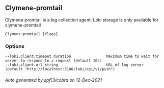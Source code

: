 ## Clymene-promtail

Clymene-promtail is a log collection agent. Loki storage is only available for clymene-promtail

```
Clymene-promtail [flags]
```

### Options

```
--loki.client.timeout duration                Maximum time to wait for server to respond to a request (default 10s)
--loki.client.url string                      URL of log server (default "http://localhost:3100/loki/api/v1/push")
```


###### Auto generated by spf13/cobra on 12-Dec-2021
